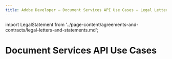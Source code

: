 ```yaml
---
title: Adobe Developer — Document Services API Use Cases – Legal Letters and Statements
---
```


import LegalStatement from '../page-content/agreements-and-contracts/legal-letters-and-statements.md';

<Hero slots="heading" variant="fullwidth" theme="dark"  customLayout className="herobgImage" />

# Document Services API Use Cases

<MenuWrapperComponent  slots="content"  repeat="1" theme="lightest"/>

<LegalStatement />